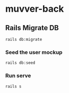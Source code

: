 # muvver-back

## Rails Migrate DB
```
rails db:migrate
```

### Seed the user mockup
```
rails db:seed
```

### Run serve
```
rails s
```
